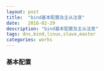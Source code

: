 ```yaml
---
layout: post
title:  "bind基本配置及主从注意"
date:   2016-02-29
description: "bind基本配置及主从注意"
tags: dns,bind,linux,slave,master
categories: works
---
```


### 基本配置
